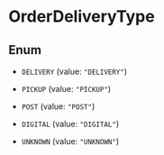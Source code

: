 

# OrderDeliveryType

## Enum


* `DELIVERY` (value: `"DELIVERY"`)

* `PICKUP` (value: `"PICKUP"`)

* `POST` (value: `"POST"`)

* `DIGITAL` (value: `"DIGITAL"`)

* `UNKNOWN` (value: `"UNKNOWN"`)



